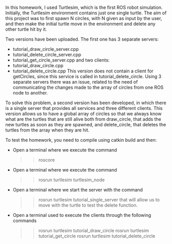 In this homework, I used Turtlesim, which is the first ROS robot simulation.
Initially, the Turtlesim environment contains just one single turtle.
The aim of this project was to first spawn N circles, with N given as input by the user, and 
then make the initial turtle move in the environment and delete any other turtle hit by it.

Two versions have been uploaded.
The first one has 3 separate servers:
* tutorial_draw_circle_server.cpp
* tutorial_delete_circle_server.cpp
* tutorial_get_circle_server.cpp
and two clients:
* tutorial_draw_circle.cpp
* tutorial_delete_circle.cpp
This version does not contain a client for getCircles, since this service is called in
tutorial_delete_circle. Using 3 separate servers there was an issue, related to the need of
communicating the changes made to the array of circles from one ROS node to another.

To solve this problem, a second version has been developed, in which there is a single server
that provides all services and three different clients. This version allows us to have a global
array of circles so that we always know what are the turtles that are still alive both from
draw_circle, that adds the new turtles as soon as they are spawned, and delete_circle, that deletes
the turtles from the array when they are hit.

To test the homework, you need to compile using catkin build and then:
* Open a terminal where we execute the command
	>>roscore
* Open a terminal where we execute the command
	>>rosrun turtlesim turtlesim_node
* Open a terminal where we start the server with the command
	>>rosrun turtlesim tutorial_single_server
  that will allow us to move with the turtle to test the delete function.
* Open a terminal used to execute the clients through the following commands
	>>rosrun turtlesim tutorial_draw_circle
	>>rosrun turtlesim tutorial_get_circle
	>>rosrun turtlesim tutorial_delete_circle
